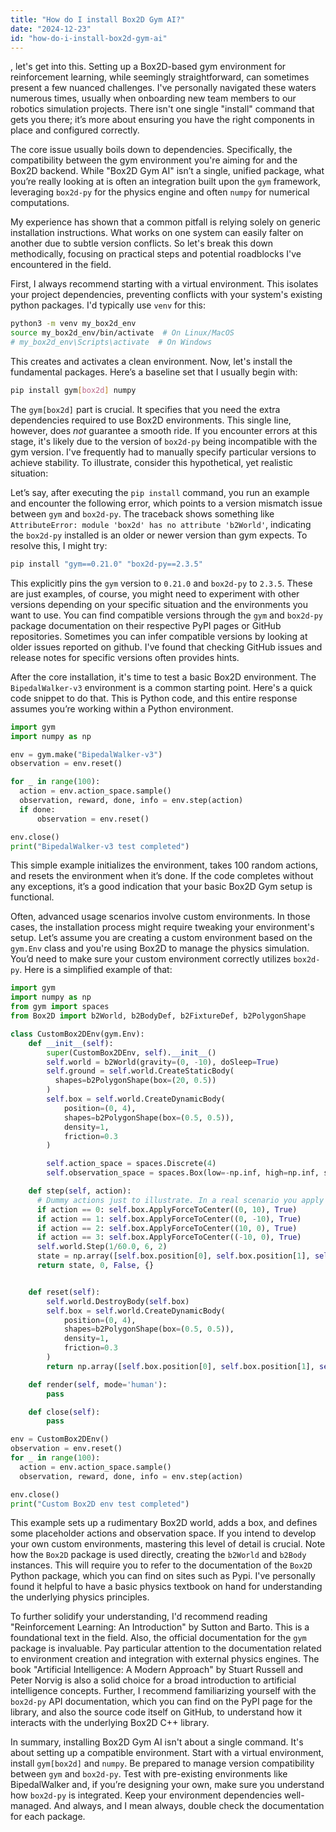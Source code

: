 ```yaml
---
title: "How do I install Box2D Gym AI?"
date: "2024-12-23"
id: "how-do-i-install-box2d-gym-ai"
---
```


, let's get into this. Setting up a Box2D-based gym environment for reinforcement learning, while seemingly straightforward, can sometimes present a few nuanced challenges. I've personally navigated these waters numerous times, usually when onboarding new team members to our robotics simulation projects. There isn't one single "install" command that gets you there; it’s more about ensuring you have the right components in place and configured correctly.

The core issue usually boils down to dependencies. Specifically, the compatibility between the gym environment you're aiming for and the Box2D backend. While "Box2D Gym AI" isn’t a single, unified package, what you’re really looking at is often an integration built upon the `gym` framework, leveraging `box2d-py` for the physics engine and often `numpy` for numerical computations.

My experience has shown that a common pitfall is relying solely on generic installation instructions. What works on one system can easily falter on another due to subtle version conflicts. So let's break this down methodically, focusing on practical steps and potential roadblocks I've encountered in the field.

First, I always recommend starting with a virtual environment. This isolates your project dependencies, preventing conflicts with your system's existing python packages. I'd typically use `venv` for this:

```bash
python3 -m venv my_box2d_env
source my_box2d_env/bin/activate  # On Linux/MacOS
# my_box2d_env\Scripts\activate  # On Windows
```

This creates and activates a clean environment. Now, let's install the fundamental packages. Here’s a baseline set that I usually begin with:

```bash
pip install gym[box2d] numpy
```

The `gym[box2d]` part is crucial. It specifies that you need the extra dependencies required to use Box2D environments. This single line, however, does *not* guarantee a smooth ride. If you encounter errors at this stage, it's likely due to the version of `box2d-py` being incompatible with the gym version. I've frequently had to manually specify particular versions to achieve stability. To illustrate, consider this hypothetical, yet realistic situation:

Let’s say, after executing the `pip install` command, you run an example and encounter the following error, which points to a version mismatch issue between `gym` and `box2d-py`. The traceback shows something like `AttributeError: module 'box2d' has no attribute 'b2World'`, indicating the `box2d-py` installed is an older or newer version than gym expects. To resolve this, I might try:

```bash
pip install "gym==0.21.0" "box2d-py==2.3.5"
```

This explicitly pins the `gym` version to `0.21.0` and `box2d-py` to `2.3.5`. These are just examples, of course, you might need to experiment with other versions depending on your specific situation and the environments you want to use. You can find compatible versions through the `gym` and `box2d-py` package documentation on their respective PyPI pages or GitHub repositories. Sometimes you can infer compatible versions by looking at older issues reported on github. I've found that checking GitHub issues and release notes for specific versions often provides hints.

After the core installation, it's time to test a basic Box2D environment. The `BipedalWalker-v3` environment is a common starting point. Here's a quick code snippet to do that. This is Python code, and this entire response assumes you’re working within a Python environment.

```python
import gym
import numpy as np

env = gym.make("BipedalWalker-v3")
observation = env.reset()

for _ in range(100):
  action = env.action_space.sample()
  observation, reward, done, info = env.step(action)
  if done:
      observation = env.reset()

env.close()
print("BipedalWalker-v3 test completed")
```

This simple example initializes the environment, takes 100 random actions, and resets the environment when it’s done. If the code completes without any exceptions, it’s a good indication that your basic Box2D Gym setup is functional.

Often, advanced usage scenarios involve custom environments. In those cases, the installation process might require tweaking your environment's setup. Let’s assume you are creating a custom environment based on the `gym.Env` class and you're using Box2D to manage the physics simulation. You’d need to make sure your custom environment correctly utilizes `box2d-py`. Here is a simplified example of that:

```python
import gym
import numpy as np
from gym import spaces
from Box2D import b2World, b2BodyDef, b2FixtureDef, b2PolygonShape

class CustomBox2DEnv(gym.Env):
    def __init__(self):
        super(CustomBox2DEnv, self).__init__()
        self.world = b2World(gravity=(0, -10), doSleep=True)
        self.ground = self.world.CreateStaticBody(
          shapes=b2PolygonShape(box=(20, 0.5))
        )
        self.box = self.world.CreateDynamicBody(
            position=(0, 4),
            shapes=b2PolygonShape(box=(0.5, 0.5)),
            density=1,
            friction=0.3
        )

        self.action_space = spaces.Discrete(4)
        self.observation_space = spaces.Box(low=-np.inf, high=np.inf, shape=(4,), dtype=np.float32)

    def step(self, action):
      # Dummy actions just to illustrate. In a real scenario you apply forces.
      if action == 0: self.box.ApplyForceToCenter((0, 10), True)
      if action == 1: self.box.ApplyForceToCenter((0, -10), True)
      if action == 2: self.box.ApplyForceToCenter((10, 0), True)
      if action == 3: self.box.ApplyForceToCenter((-10, 0), True)
      self.world.Step(1/60.0, 6, 2)
      state = np.array([self.box.position[0], self.box.position[1], self.box.linearVelocity[0], self.box.linearVelocity[1]], dtype=np.float32)
      return state, 0, False, {}


    def reset(self):
        self.world.DestroyBody(self.box)
        self.box = self.world.CreateDynamicBody(
            position=(0, 4),
            shapes=b2PolygonShape(box=(0.5, 0.5)),
            density=1,
            friction=0.3
        )
        return np.array([self.box.position[0], self.box.position[1], self.box.linearVelocity[0], self.box.linearVelocity[1]], dtype=np.float32)

    def render(self, mode='human'):
        pass

    def close(self):
        pass

env = CustomBox2DEnv()
observation = env.reset()
for _ in range(100):
  action = env.action_space.sample()
  observation, reward, done, info = env.step(action)

env.close()
print("Custom Box2D env test completed")

```

This example sets up a rudimentary Box2D world, adds a box, and defines some placeholder actions and observation space.  If you intend to develop your own custom environments, mastering this level of detail is crucial. Note how the `Box2D` package is used directly, creating the `b2World` and `b2Body` instances. This will require you to refer to the documentation of the `Box2D` Python package, which you can find on sites such as Pypi. I've personally found it helpful to have a basic physics textbook on hand for understanding the underlying physics principles.

To further solidify your understanding, I'd recommend reading "Reinforcement Learning: An Introduction" by Sutton and Barto. This is a foundational text in the field. Also, the official documentation for the `gym` package is invaluable. Pay particular attention to the documentation related to environment creation and integration with external physics engines. The book "Artificial Intelligence: A Modern Approach" by Stuart Russell and Peter Norvig is also a solid choice for a broad introduction to artificial intelligence concepts. Further, I recommend familiarizing yourself with the `box2d-py` API documentation, which you can find on the PyPI page for the library, and also the source code itself on GitHub, to understand how it interacts with the underlying Box2D C++ library.

In summary, installing Box2D Gym AI isn't about a single command. It's about setting up a compatible environment. Start with a virtual environment, install `gym[box2d]` and `numpy`. Be prepared to manage version compatibility between `gym` and `box2d-py`. Test with pre-existing environments like BipedalWalker and, if you’re designing your own, make sure you understand how `box2d-py` is integrated. Keep your environment dependencies well-managed. And always, and I mean always, double check the documentation for each package.
